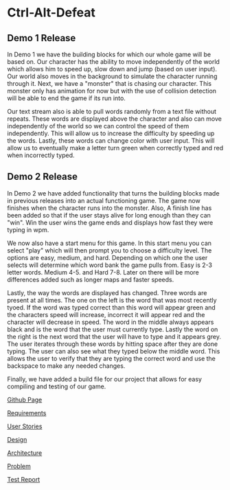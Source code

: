 # Ctrl-Alt-Defeat

## Demo 1 Release 
In Demo 1 we have the building blocks for which our whole game will be based on. Our character has the ability to 
move independently of the world which allows him to speed up, slow down and jump (based on user input). Our world 
also moves in the background to simulate the character running through it. Next, we have a "monster" that is chasing 
our character. This monster only has animation for now but with the use of collision detection will be able to  end 
the game if its run into.

Our text stream also is able to pull words randomly from a text file without repeats. These words are displayed above 
the character and also can move independently of the world so we can control the speed of them independently. This 
will allow us to increase the difficulty by speeding up the words. Lastly, these words can change color with user input. 
This will allow us to eventually make a letter turn green when correctly typed and red when incorrectly typed. 

## Demo 2 Release
In Demo 2 we have added functionality that turns the building blocks made in previous releases into an actual functioning game. 
The game now finishes when the character runs into the monster. Also, A finish line has been added so that if the user stays 
alive for long enough than they can "win". Win the user wins the game ends and displays how fast they were typing in wpm. 

We now also have a start menu for this game. In this start menu you can select "play" which will then prompt you to choose a 
difficulty level. The options are easy, medium, and hard. Depending on which one the user selects will determine which word
bank the game pulls from. Easy is 2-3 letter words. Medium 4-5. and Hard 7-8. Later on there will be more differences added
such as longer maps and faster speeds. 

Lastly, the way the words are displayed has changed. Three words are present at all times. The one on the left is the word that 
was most recently tyoed. If the word was typed correct than this word will appear green and the characters speed will increase, 
incorrect it will appear red and the character will decrease in speed. The word in the middle always appears black and is the 
word that the user must currently type. Lastly the word on the right is the next word that the user will have to type and it appears 
grey. The user iterates through these words by hitting space after they are done typing. The user can also see what they typed below 
the middle word. This allows the user to verify that they are typing the correct word and use the backspace to make any needed changes. 

Finally, we have added a build file for our project that allows for easy compiling and testing of our game. 

<a href="https://benjweber.github.io/Ctrl-Alt-Defeat">Github Page</a>

<a href="https://benjweber.github.io/Ctrl-Alt-Defeat/requirements.html">Requirements</a>

<a href="https://benjweber.github.io/Ctrl-Alt-Defeat/userstories.html">User Stories</a>

<a href="https://benjweber.github.io/Ctrl-Alt-Defeat/design.html">Design</a>

<a href="https://benjweber.github.io/Ctrl-Alt-Defeat/architecture.html">Architecture</a>

<a href="https://benjweber.github.io/Ctrl-Alt-Defeat/problem.html">Problem</a>

<a href="https://benjweber.github.io/Ctrl-Alt-Defeat/testreport.html">Test Report</a>


